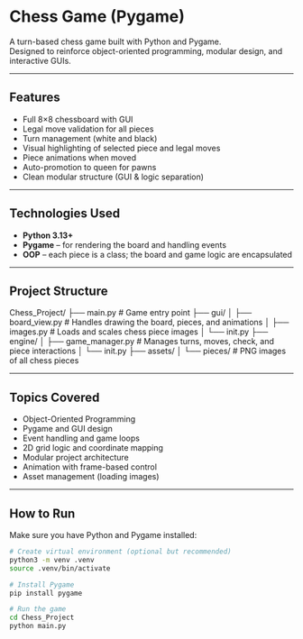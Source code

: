 # Chess Game (Pygame)

A turn-based chess game built with Python and Pygame.  
Designed to reinforce object-oriented programming, modular design, and interactive GUIs.

---

## Features

- Full 8×8 chessboard with GUI
- Legal move validation for all pieces
- Turn management (white and black)
- Visual highlighting of selected piece and legal moves
- Piece animations when moved
- Auto-promotion to queen for pawns
- Clean modular structure (GUI & logic separation)

---

## Technologies Used

- **Python 3.13+**
- **Pygame** – for rendering the board and handling events
- **OOP** – each piece is a class; the board and game logic are encapsulated

---

## Project Structure

Chess_Project/
├── main.py                # Game entry point
├── gui/
│   ├── board_view.py      # Handles drawing the board, pieces, and animations
│   ├── images.py          # Loads and scales chess piece images
│   └── init.py
├── engine/
│   ├── game_manager.py    # Manages turns, moves, check, and piece interactions
│   └── init.py
├── assets/
│   └── pieces/            # PNG images of all chess pieces


---

## Topics Covered

- Object-Oriented Programming
- Pygame and GUI design
- Event handling and game loops
- 2D grid logic and coordinate mapping
- Modular project architecture
- Animation with frame-based control
- Asset management (loading images)

---

## How to Run

Make sure you have Python and Pygame installed:

```bash
# Create virtual environment (optional but recommended)
python3 -m venv .venv
source .venv/bin/activate

# Install Pygame
pip install pygame

# Run the game
cd Chess_Project
python main.py